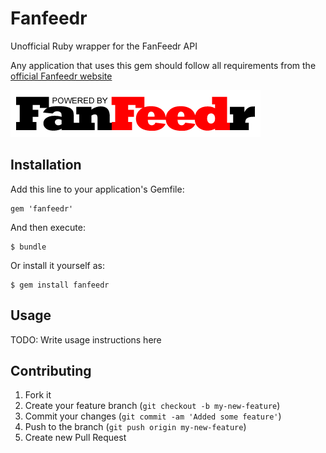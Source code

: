 # Fanfeedr

Unofficial Ruby wrapper for the FanFeedr API

Any application that uses this gem should follow all requirements from the 
[official Fanfeedr website](http://www.fanfeedr.com)

<img src="https://github.com/chip/fanfeedr/blob/master/assets/110518%20FanFeedr%20Logo%20Powered%20By%20Black%20400px.png?raw=true">

## Installation

Add this line to your application's Gemfile:

    gem 'fanfeedr'

And then execute:

    $ bundle

Or install it yourself as:

    $ gem install fanfeedr

## Usage

TODO: Write usage instructions here

## Contributing

1. Fork it
2. Create your feature branch (`git checkout -b my-new-feature`)
3. Commit your changes (`git commit -am 'Added some feature'`)
4. Push to the branch (`git push origin my-new-feature`)
5. Create new Pull Request

